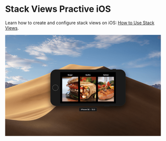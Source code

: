 # Stack Views Practive iOS

Learn how to create and configure stack views on iOS: [How to Use Stack Views](https://codewithchris.com/lesson3/).

![Stack Views in Action](https://raw.githubusercontent.com/risan/stack-views-ios/master/ScreenShot.png)
